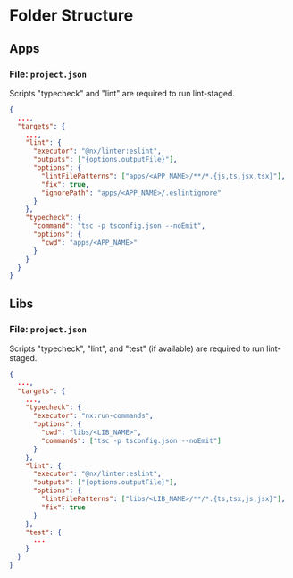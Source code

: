 # Folder Structure

## Apps

### File: `project.json`

Scripts "typecheck" and "lint" are required to run lint-staged.

```json
{
  ...,
  "targets": {
    ...,
    "lint": {
      "executor": "@nx/linter:eslint",
      "outputs": ["{options.outputFile}"],
      "options": {
        "lintFilePatterns": ["apps/<APP_NAME>/**/*.{js,ts,jsx,tsx}"],
        "fix": true,
        "ignorePath": "apps/<APP_NAME>/.eslintignore"
      }
    },
    "typecheck": {
      "command": "tsc -p tsconfig.json --noEmit",
      "options": {
        "cwd": "apps/<APP_NAME>"
      }
    }
  }
}

```

## Libs

### File: `project.json`

Scripts "typecheck", "lint", and "test" (if available) are required to run lint-staged.

```json
{
  ...,
  "targets": {
    ...,
    "typecheck": {
      "executor": "nx:run-commands",
      "options": {
        "cwd": "libs/<LIB_NAME>",
        "commands": ["tsc -p tsconfig.json --noEmit"]
      }
    },
    "lint": {
      "executor": "@nx/linter:eslint",
      "outputs": ["{options.outputFile}"],
      "options": {
        "lintFilePatterns": ["libs/<LIB_NAME>/**/*.{ts,tsx,js,jsx}"],
        "fix": true
      }
    },
    "test": {
      ...
    }
  }
}
```
